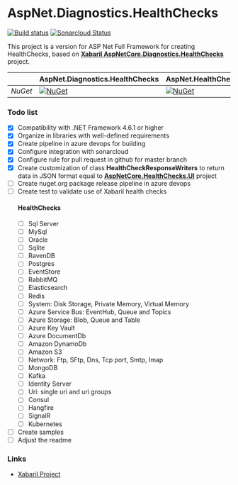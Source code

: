 # AspNet.Diagnostics.HealthChecks
[![Build status](https://dev.azure.com/caioindust/AspNet.Diagnostics.HealthChecks/_apis/build/status/AspNet.Diagnostics.HealthChecks)](https://dev.azure.com/caioindust/AspNet.Diagnostics.HealthChecks/_build/latest?definitionId=1) [![Sonarcloud Status](https://sonarcloud.io/api/project_badges/measure?project=AspNet.Diagnostics.HealthChecks&metric=alert_status)](https://sonarcloud.io/dashboard?id=AspNet.Diagnostics.HealthChecks)

This project is a version for ASP Net Full Framework for creating HealthChecks, based on [**Xabaril AspNetCore.Diagnostics.HealthChecks**](https://github.com/Xabaril/AspNetCore.Diagnostics.HealthChecks) project.

|         | AspNet.Diagnostics.HealthChecks                                                                                                                 | AspNet.HealthChecks.UI.Client                                                                                                               |
| ------- | ----------------------------------------------------------------------------------------------------------------------------------------------- | ------------------------------------------------------------------------------------------------------------------------------------------- |
| *NuGet* | [![NuGet](https://img.shields.io/nuget/v/AspNet.Diagnostics.HealthChecks.svg)](https://www.nuget.org/packages/AspNet.Diagnostics.HealthChecks/) | [![NuGet](https://img.shields.io/nuget/v/AspNet.HealthChecks.UI.Client.svg)](https://www.nuget.org/packages/AspNet.HealthChecks.UI.Client/) |

### Todo list
- [x] Compatibility with .NET Framework 4.6.1 or higher
- [X] Organize in libraries with well-defined requirements
- [X] Create pipeline in azure devops for building
- [x] Configure integration with sonarcloud
- [x] Configure rule for pull request in github for master branch
- [X] Create customization of class **HealthCheckResponseWriters** to return data in JSON format equal to [**AspNetCore.HealthChecks.UI**](https://github.com/Xabaril/AspNetCore.Diagnostics.HealthChecks) project
- [ ] Create nuget.org package release pipeline in azure devops
- [ ] Create test to validate use of Xabaril health checks
  #### HealthChecks
  - [ ] Sql Server
  - [ ] MySql
  - [ ] Oracle
  - [ ] Sqlite
  - [ ] RavenDB
  - [ ] Postgres
  - [ ] EventStore
  - [ ] RabbitMQ
  - [ ] Elasticsearch
  - [ ] Redis
  - [ ] System: Disk Storage, Private Memory, Virtual Memory
  - [ ] Azure Service Bus: EventHub, Queue and Topics
  - [ ] Azure Storage: Blob, Queue and Table
  - [ ] Azure Key Vault
  - [ ] Azure DocumentDb
  - [ ] Amazon DynamoDb
  - [ ] Amazon S3
  - [ ] Network: Ftp, SFtp, Dns, Tcp port, Smtp, Imap
  - [ ] MongoDB
  - [ ] Kafka
  - [ ] Identity Server
  - [ ] Uri: single uri and uri groups
  - [ ] Consul
  - [ ] Hangfire
  - [ ] SignalR
  - [ ] Kubernetes
- [ ] Create samples
- [ ] Adjust the readme

### Links
- [Xabaril Project](https://github.com/Xabaril/AspNetCore.Diagnostics.HealthChecks)